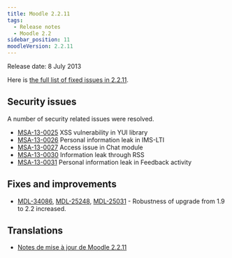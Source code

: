 ```yaml
---
title: Moodle 2.2.11
tags:
  - Release notes
  - Moodle 2.2
sidebar_position: 11
moodleVersion: 2.2.11
---
```


Release date: 8 July 2013

Here is [the full list of fixed issues in 2.2.11](https://moodle.atlassian.net/secure/IssueNavigator!executeAdvanced.jspa?jqlQuery=project+%3D+mdl+AND+resolution+%3D+fixed+AND+fixVersion+in+%28%222.2.11%22%29+ORDER+BY+priority+DESC&runQuery=true&clear=true).

## Security issues

A number of security related issues were resolved.

- [MSA-13-0025](https://moodle.org/mod/forum/discuss.php?d=232496) XSS vulnerability in YUI library
- [MSA-13-0026](https://moodle.org/mod/forum/discuss.php?d=232497) Personal information leak in IMS-LTI
- [MSA-13-0027](https://moodle.org/mod/forum/discuss.php?d=232498) Access issue in Chat module
- [MSA-13-0030](https://moodle.org/mod/forum/discuss.php?d=232502) Information leak through RSS
- [MSA-13-0031](https://moodle.org/mod/forum/discuss.php?d=232503) Personal information leak in Feedback activity

## Fixes and improvements

- [MDL-34086](https://moodle.atlassian.net/browse/MDL-34086), [MDL-25248](https://moodle.atlassian.net/browse/MDL-25248), [MDL-25031](https://moodle.atlassian.net/browse/MDL-25031) - Robustness of upgrade from 1.9 to 2.2 increased.

## Translations

- [Notes de mise à jour de Moodle 2.2.11](https://docs.moodle.org/fr/Notes_de_mise_à_jour_de_Moodle_2.2.11)
